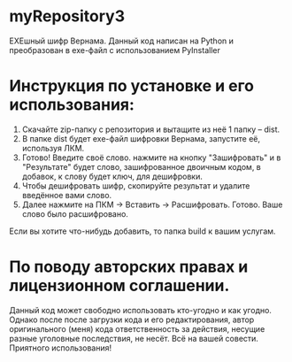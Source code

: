 # myRepository3
EXEшный шифр Вернама.
Данный код написан на Python и преобразован в exe-файл с использованием PyInstaller
# Инструкция по установке и его использования:
1. Скачайте zip-папку с репозитория и вытащите из неё 1 папку – dist.
2. В папке dist будет exe-файл шифровки Вернама, запустите её, используя ЛКМ.
3. Готово! Введите своё слово. нажмите на кнопку "Зашифровать" и в "Результате" будет слово, зашифрованное двоичным кодом, в добавок, к слову будет ключ, для дешифровки.
4. Чтобы дешифровать шифр, скопируйте результат и удалите введённое вами слово.
5. Далее нажмите на ПКМ -> Вставить -> Расшифровать. Готово. Ваше слово было расшифровано.



Если вы хотите что-нибудь добавить, то папка build к вашим услугам.
# По поводу авторских правах и лицензионном соглашении.
Данный код может свободно использовать кто-угодно и как угодно. Однако после после загрузки кода и его редактирования, автор оригинального (меня) кода ответственность за действия, несущие разные уголовные последствия, не несёт. Всё на вашей совести. Приятного использования! 
